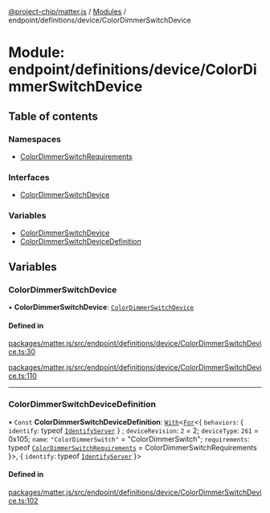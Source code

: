 [@project-chip/matter.js](../README.md) / [Modules](../modules.md) / endpoint/definitions/device/ColorDimmerSwitchDevice

# Module: endpoint/definitions/device/ColorDimmerSwitchDevice

## Table of contents

### Namespaces

- [ColorDimmerSwitchRequirements](endpoint_definitions_device_ColorDimmerSwitchDevice.ColorDimmerSwitchRequirements.md)

### Interfaces

- [ColorDimmerSwitchDevice](../interfaces/endpoint_definitions_device_ColorDimmerSwitchDevice.ColorDimmerSwitchDevice.md)

### Variables

- [ColorDimmerSwitchDevice](endpoint_definitions_device_ColorDimmerSwitchDevice.md#colordimmerswitchdevice)
- [ColorDimmerSwitchDeviceDefinition](endpoint_definitions_device_ColorDimmerSwitchDevice.md#colordimmerswitchdevicedefinition)

## Variables

### ColorDimmerSwitchDevice

• **ColorDimmerSwitchDevice**: [`ColorDimmerSwitchDevice`](../interfaces/endpoint_definitions_device_ColorDimmerSwitchDevice.ColorDimmerSwitchDevice.md)

#### Defined in

[packages/matter.js/src/endpoint/definitions/device/ColorDimmerSwitchDevice.ts:30](https://github.com/project-chip/matter.js/blob/5f71eedebdb9fa54338bde320c311bb359b7455d/packages/matter.js/src/endpoint/definitions/device/ColorDimmerSwitchDevice.ts#L30)

[packages/matter.js/src/endpoint/definitions/device/ColorDimmerSwitchDevice.ts:110](https://github.com/project-chip/matter.js/blob/5f71eedebdb9fa54338bde320c311bb359b7455d/packages/matter.js/src/endpoint/definitions/device/ColorDimmerSwitchDevice.ts#L110)

___

### ColorDimmerSwitchDeviceDefinition

• `Const` **ColorDimmerSwitchDeviceDefinition**: [`With`](node_export._internal_.md#with)\<[`For`](behavior_cluster_export._internal_.EndpointType.md#for)\<\{ `behaviors`: \{ `identify`: typeof [`IdentifyServer`](behavior_definitions_identify_export.IdentifyServer.md)  } ; `deviceRevision`: ``2`` = 2; `deviceType`: ``261`` = 0x105; `name`: ``"ColorDimmerSwitch"`` = "ColorDimmerSwitch"; `requirements`: typeof [`ColorDimmerSwitchRequirements`](endpoint_definitions_device_ColorDimmerSwitchDevice.ColorDimmerSwitchRequirements.md) = ColorDimmerSwitchRequirements }\>, \{ `identify`: typeof [`IdentifyServer`](behavior_definitions_identify_export.IdentifyServer.md)  }\>

#### Defined in

[packages/matter.js/src/endpoint/definitions/device/ColorDimmerSwitchDevice.ts:102](https://github.com/project-chip/matter.js/blob/5f71eedebdb9fa54338bde320c311bb359b7455d/packages/matter.js/src/endpoint/definitions/device/ColorDimmerSwitchDevice.ts#L102)
